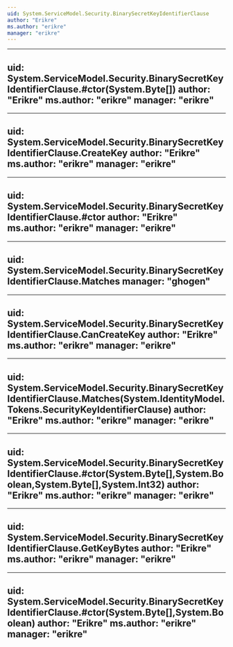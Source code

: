 ```yaml
---
uid: System.ServiceModel.Security.BinarySecretKeyIdentifierClause
author: "Erikre"
ms.author: "erikre"
manager: "erikre"
---
```


---
uid: System.ServiceModel.Security.BinarySecretKeyIdentifierClause.#ctor(System.Byte[])
author: "Erikre"
ms.author: "erikre"
manager: "erikre"
---

---
uid: System.ServiceModel.Security.BinarySecretKeyIdentifierClause.CreateKey
author: "Erikre"
ms.author: "erikre"
manager: "erikre"
---

---
uid: System.ServiceModel.Security.BinarySecretKeyIdentifierClause.#ctor
author: "Erikre"
ms.author: "erikre"
manager: "erikre"
---

---
uid: System.ServiceModel.Security.BinarySecretKeyIdentifierClause.Matches
manager: "ghogen"
---

---
uid: System.ServiceModel.Security.BinarySecretKeyIdentifierClause.CanCreateKey
author: "Erikre"
ms.author: "erikre"
manager: "erikre"
---

---
uid: System.ServiceModel.Security.BinarySecretKeyIdentifierClause.Matches(System.IdentityModel.Tokens.SecurityKeyIdentifierClause)
author: "Erikre"
ms.author: "erikre"
manager: "erikre"
---

---
uid: System.ServiceModel.Security.BinarySecretKeyIdentifierClause.#ctor(System.Byte[],System.Boolean,System.Byte[],System.Int32)
author: "Erikre"
ms.author: "erikre"
manager: "erikre"
---

---
uid: System.ServiceModel.Security.BinarySecretKeyIdentifierClause.GetKeyBytes
author: "Erikre"
ms.author: "erikre"
manager: "erikre"
---

---
uid: System.ServiceModel.Security.BinarySecretKeyIdentifierClause.#ctor(System.Byte[],System.Boolean)
author: "Erikre"
ms.author: "erikre"
manager: "erikre"
---

